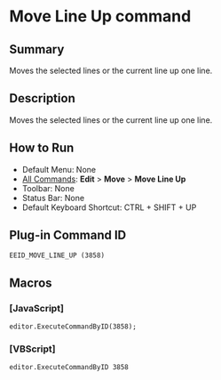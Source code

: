# Move Line Up command

## Summary

Moves the selected lines or the current line up one line.

## Description

Moves the selected lines or the current line up one line.

## How to Run

- Default Menu: None
- [All Commands](../tools/all_commands): **Edit** \> **Move**
\> **Move Line Up**
- Toolbar: None
- Status Bar: None
- Default Keyboard Shortcut: CTRL + SHIFT + UP

## Plug-in Command ID

```
EEID_MOVE_LINE_UP (3858)```

## Macros

### \[JavaScript\]

```
editor.ExecuteCommandByID(3858);
```

### \[VBScript\]

```
editor.ExecuteCommandByID 3858
```
